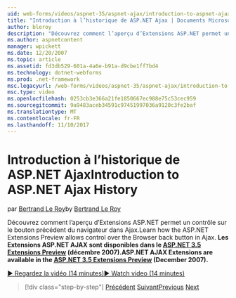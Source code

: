```yaml
---
uid: web-forms/videos/aspnet-35/aspnet-ajax/introduction-to-aspnet-ajax-history
title: "Introduction à l’historique de ASP.NET Ajax | Documents Microsoft"
author: bleroy
description: "Découvrez comment l’aperçu d’Extensions ASP.NET permet un contrôle sur le bouton précédent du navigateur dans Ajax. ASP.NET AJAX Extensions sont disponibles dans le Extens 3.5 ASP.NET..."
ms.author: aspnetcontent
manager: wpickett
ms.date: 12/20/2007
ms.topic: article
ms.assetid: fd3db529-601a-4a6e-b91a-d9cbe1ff7bd4
ms.technology: dotnet-webforms
ms.prod: .net-framework
msc.legacyurl: /web-forms/videos/aspnet-35/aspnet-ajax/introduction-to-aspnet-ajax-history
msc.type: video
ms.openlocfilehash: 0253cb3e366a21fe1850667ec988e75c53cec959
ms.sourcegitcommit: 9a9483aceb34591c97451997036a9120c3fe2baf
ms.translationtype: MT
ms.contentlocale: fr-FR
ms.lasthandoff: 11/10/2017
---
```

<a name="introduction-to-aspnet-ajax-history"></a><span data-ttu-id="86339-104">Introduction à l’historique de ASP.NET Ajax</span><span class="sxs-lookup"><span data-stu-id="86339-104">Introduction to ASP.NET Ajax History</span></span>
====================
<span data-ttu-id="86339-105">par [Bertrand Le Roy](https://github.com/bleroy)</span><span class="sxs-lookup"><span data-stu-id="86339-105">by [Bertrand Le Roy](https://github.com/bleroy)</span></span>

<span data-ttu-id="86339-106">Découvrez comment l’aperçu d’Extensions ASP.NET permet un contrôle sur le bouton précédent du navigateur dans Ajax.</span><span class="sxs-lookup"><span data-stu-id="86339-106">Learn how the ASP.NET Extensions Preview allows control over the Browser back button in Ajax.</span></span> <span data-ttu-id="86339-107">**Les Extensions ASP.NET AJAX sont disponibles dans le [ASP.NET 3.5 Extensions Preview](https://www.asp.net/downloads/35-sp1#find) (décembre 2007).**</span><span class="sxs-lookup"><span data-stu-id="86339-107">**ASP.NET AJAX Extensions are available in the [ASP.NET 3.5 Extensions Preview](https://www.asp.net/downloads/35-sp1#find) (December 2007).**</span></span>

[<span data-ttu-id="86339-108">&#9654; Regardez la vidéo (14 minutes)</span><span class="sxs-lookup"><span data-stu-id="86339-108">&#9654; Watch video (14 minutes)</span></span>](https://channel9.msdn.com/Blogs/ASP-NET-Site-Videos/introduction-to-aspnet-ajax-history)

>[!div class="step-by-step"]
<span data-ttu-id="86339-109">[Précédent](adonet-data-services-with-aspnet-ajax-support.md)
[Suivant](using-script-combining-to-improve-ajax-performance.md)</span><span class="sxs-lookup"><span data-stu-id="86339-109">[Previous](adonet-data-services-with-aspnet-ajax-support.md)
[Next](using-script-combining-to-improve-ajax-performance.md)</span></span>
